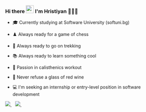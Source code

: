 ### Hi there <img src="https://media.giphy.com/media/hvRJCLFzcasrR4ia7z/giphy.gif" width="25px"> I'm Hristiyan 👨🏽‍💻

- 🎓 Currently studying at Software University (softuni.bg)
- ♟️ Always ready for a game of chess
- 🌄 Always ready to go on trekking
- 📚 Always ready to learn something cool
- 💪 Passion in calisthenics workout
- 🍷 Never refuse a glass of red wine

- 💻 I'm seeking an internship or entry-level position in software development

<a href="https://www.linkedin.com/in/hristiyan/">
  <img src="https://img.shields.io/badge/linkedin-%230077B5.svg?&style=for-the-badge&logo=linkedin&logoColor=white" />
</a>&nbsp;&nbsp;
<a href="https://instagram.com/valchev.h">
  <img src="https://img.shields.io/badge/instagram-%23E4405F.svg?&style=for-the-badge&logo=instagram&logoColor=white" />
</a>&nbsp;&nbsp;

<!--
**xpucko/xpucko** is a ✨ _special_ ✨ repository because its `README.md` (this file) appears on your GitHub profile.

-->

